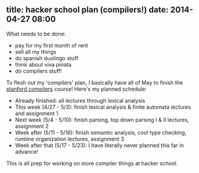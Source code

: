 title: hacker school plan (compilers!)
date: 2014-04-27 08:00
---

What needs to be done:

* pay for my first month of rent
* sell all my things
* do spanish duolingo stuff
* think about viva pinata
* do compilers stuff!

To flesh out my 'compilers' plan, I basically have all of May to finish the [stanford compilers](http://www.coursera.org/course/compilers) course! Here's my planned schedule:

* Already finished: all lectures through lexical analysis
* This week (4/27 - 5/3): finish lexical analysis & finite automata lectures and assignment 1
* Next week (5/4 - 5/10): finish parsing, top down parsing I & II lectures, assignment 2
* Week after (5/11 - 5/16): finish semantic analysis, cool type checking, runtime organization lectures, assignment 3
* Week after that (5/17 - 5/23): I have literally never planned this far in advance!

This is all prep for working on more compiler things at hacker school.
